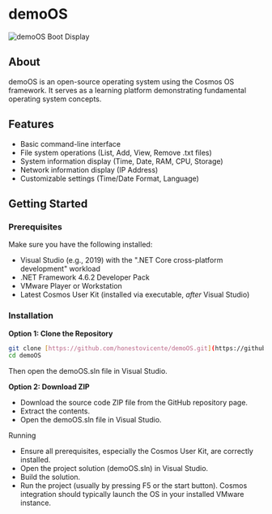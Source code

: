# demoOS

![demoOS Boot Display](./assets/boot_display.png)

## About

demoOS is an open-source operating system using the Cosmos OS framework. It serves as a learning platform demonstrating fundamental operating system concepts.

## Features

* Basic command-line interface
* File system operations (List, Add, View, Remove .txt files)
* System information display (Time, Date, RAM, CPU, Storage)
* Network information display (IP Address)
* Customizable settings (Time/Date Format, Language)

## Getting Started

### Prerequisites

Make sure you have the following installed:
* Visual Studio (e.g., 2019) with the ".NET Core cross-platform development" workload
* .NET Framework 4.6.2 Developer Pack
* VMware Player or Workstation
* Latest Cosmos User Kit (installed via executable, *after* Visual Studio)

### Installation

**Option 1: Clone the Repository**
```bash
git clone [https://github.com/honestovicente/demoOS.git](https://github.com/honestovicente/demoOS.git)
cd demoOS
```

Then open the demoOS.sln file in Visual Studio.

**Option 2: Download ZIP**

* Download the source code ZIP file from the GitHub repository page.
* Extract the contents.
* Open the demoOS.sln file in Visual Studio.

Running
* Ensure all prerequisites, especially the Cosmos User Kit, are correctly installed.
* Open the project solution (demoOS.sln) in Visual Studio.
* Build the solution.
* Run the project (usually by pressing F5 or the start button). Cosmos integration should typically launch the OS in your 
 installed VMware instance.
